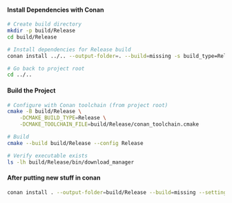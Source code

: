 #### Install Dependencies with Conan
```bash
# Create build directory
mkdir -p build/Release
cd build/Release

# Install dependencies for Release build
conan install ../.. --output-folder=. --build=missing -s build_type=Release

# Go back to project root
cd ../..
```


#### Build the Project
```bash
# Configure with Conan toolchain (from project root)
cmake -B build/Release \
    -DCMAKE_BUILD_TYPE=Release \
    -DCMAKE_TOOLCHAIN_FILE=build/Release/conan_toolchain.cmake

# Build
cmake --build build/Release --config Release

# Verify executable exists
ls -lh build/Release/bin/download_manager
```

#### After putting new stuff in conan
```bash
conan install . --output-folder=build/Release --build=missing --settings=build_type=Release
```